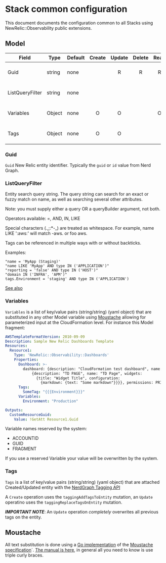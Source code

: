 # Stack common configuration

This document documents the configuration common to all Stacks using NewRelic::Observability public extensions.

## Model
| Field           | Type   | Default                          | Create | Update | Delete | Read | List | Notes                      |
|-----------------|--------|----------------------------------|:------:|:------:|:------:|:----:|:----:|----------------------------|
| Guid            | string | none                             |        |   R    |   R    |  R   |      | See Common Model           |
| ListQueryFilter | string | none                             |        |        |        |      |  R   | See Common Model           |
| Variables       | Object | none                             |   O    |   O    |        |  O   |  O   | See Common Model           |
| Tags            | Object | none                             |   O    |   O    |        |      |      | See Common Model           |                                                                                                                             |


### Guid
`Guid` New Relic entity identifier. Typically the `guid` or `id` value from Nerd Graph.

### ListQueryFilter
Entity search query string. The query string can search for an exact or fuzzy match on name, as well as searching several other attributes.

Note: you must supply either a query OR a queryBuilder argument, not both.

Operators available: =, AND, IN, LIKE

Special characters (.,;:*-_) are treated as whitespace. For example, name LIKE ':aws:' will match -aws. or foo aws.

Tags can be referenced in multiple ways with or without backticks.

Examples:
```
"name = 'MyApp (Staging)'
"name LIKE 'MyApp' AND type IN ('APPLICATION')"
"reporting = 'false' AND type IN ('HOST')"
"domain IN ('INFRA', 'APM')"
tags.Environment = 'staging' AND type IN ('APPLICATION')
```

[See also](https://docs.newrelic.com/docs/apis/nerdgraph/examples/nerdgraph-entities-api-tutorial/#search-entity)

### Variables
`Variables` is a list of key/value pairs (string/string) (yaml object) that are substituted in any other Model variable using [Moustache](#Moustache) allowing for parameterized input at the CloudFormation level. For instance this Model 
fragment:
```yaml
AWSTemplateFormatVersion: 2010-09-09
Description: Sample New Relic Dashboards Template
Resources:
  Resource1:
    Type: 'NewRelic::Observability::Dashboards'
    Properties:
      Dashboard: >-
        dashboard: {description: "CloudFormation test dashboard", name: "CloudFormation Test Dashboard", pages: 
            {description: "TD PAGE", name: "TD Page", widgets: 
              {title: "Widget Title", configuration: 
                {markdown: {text: "Some markdown"}}}}, permissions: PRIVATE}
      Tags:
        SomeTag: "{{{Environment}}}"
      Variables:
        Environment: "Production"

Outputs:
  CustomResourceGuid:
    Value: !GetAtt Resource1.Guid
```

Variable names reserved by the system:
- ACCOUNTID
- GUID
- FRAGMENT

If you use a reserved Variable your value will be overwritten by the system.

### Tags
`Tags` is a list of key/value pairs (string/string) (yaml object) that are attached Created/Updated entity with the [NerdGraph Tagging API](https://docs.newrelic.com/docs/apis/nerdgraph/examples/nerdgraph-tagging-api-tutorial/)

A `Create` operation uses the `taggingAddTagsToEntity` mutation, an `Update` operatino uses the `taggingReplaceTagsOnEntity` mutation.

***IMPORTANT NOTE***: An `Update` operation _completely_ overwrites all previous tags on the entity.

## Moustache
All text substitution is done using a [Go implementation](https://github.com/cbroglie/mustache) of the [Moustache specification](https://github.com/mustache/spec)`. [The manual is here](http://mustache.github.io/mustache.5.html), in
general all you need to know is use triple curly braces.
